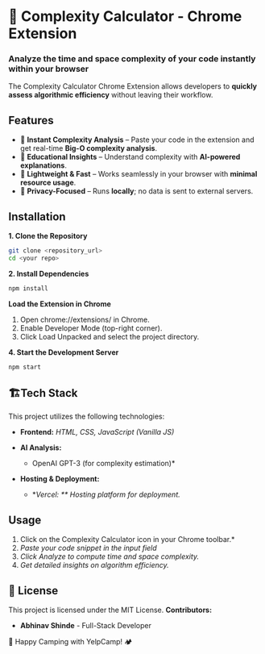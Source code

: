 # 🚀 Complexity Calculator - Chrome Extension

### Analyze the time and space complexity of your code instantly within your browser
The Complexity Calculator Chrome Extension allows developers to **quickly assess algorithmic efficiency** without leaving their workflow.  


## Features
- 🔹 **Instant Complexity Analysis** – Paste your code in the extension and get real-time **Big-O complexity analysis**.  
- 🔹 **Educational Insights** – Understand complexity with **AI-powered explanations**.  
- 🔹 **Lightweight & Fast** – Works seamlessly in your browser with **minimal resource usage**.  
- 🔹 **Privacy-Focused** – Runs **locally**; no data is sent to external servers.


## Installation

**1. Clone the Repository**

```bash
git clone <repository_url>
cd <your repo>
```

**2. Install Dependencies**

```bash
npm install
```

**Load the Extension in Chrome**
1. Open chrome://extensions/ in Chrome.
2. Enable Developer Mode (top-right corner).
3. Click Load Unpacked and select the project directory.

**4. Start the Development Server**

```bash
npm start
```

## 🏗️Tech Stack

This project utilizes the following technologies:

* **Frontend:**
    *HTML, CSS, JavaScript (Vanilla JS)*

* **AI Analysis:**
    * OpenAI GPT-3 (for complexity estimation)*

* **Hosting & Deployment:**
    * **Vercel: ** Hosting platform for deployment.*

## Usage

1. Click on the Complexity Calculator icon in your Chrome toolbar.*
2. *Paste your code snippet in the input field*
3. *Click Analyze to compute time and space complexity.*
4. *Get detailed insights on algorithm efficiency.*

## 📜 License
This project is licensed under the MIT License.
**Contributors:**
- **Abhinav Shinde** - Full-Stack Developer

🚀 Happy Camping with YelpCamp! 🏕️

